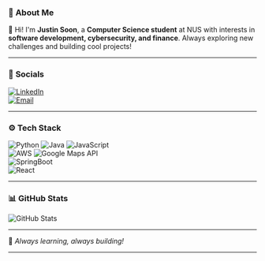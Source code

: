 ### 🚀 **About Me**
👋 Hi! I'm **Justin Soon**, a **Computer Science student** at NUS with interests in **software development, cybersecurity, and finance**. Always exploring new challenges and building cool projects!  

---

### 🔗 **Socials**
[![LinkedIn](https://img.shields.io/badge/-LinkedIn-0077B5?style=for-the-badge&logo=linkedin&logoColor=white)](https://www.linkedin.com/in/justin-soon-558372212/)  
[![Email](https://img.shields.io/badge/-Email-D14836?style=for-the-badge&logo=gmail&logoColor=white)](mailto:jienkhye01@gmail.com)  

---

### ⚙️ **Tech Stack**
![Python](https://img.shields.io/badge/Python-3776AB?style=for-the-badge&logo=python&logoColor=white)
![Java](https://img.shields.io/badge/Java-007396?style=for-the-badge&logo=java&logoColor=white)
![JavaScript](https://img.shields.io/badge/JavaScript-F7DF1E?style=for-the-badge&logo=javascript&logoColor=black)  
![AWS](https://img.shields.io/badge/AWS-232F3E?style=for-the-badge&logo=amazon-aws&logoColor=white)
![Google Maps API](https://img.shields.io/badge/Google_Maps-4285F4?style=for-the-badge&logo=google-maps&logoColor=white)  
![SpringBoot](https://img.shields.io/badge/SpringBoot-6DB33F?style=flat-square&logo=Spring&logoColor=white)  
![React](https://img.shields.io/badge/-ReactJs-61DAFB?logo=react&logoColor=white&style=for-the-badge)  



---

### 📊 **GitHub Stats**
![GitHub Stats](https://github-readme-stats.vercel.app/api?username=jsjk112344&show_icons=true&theme=tokyonight&hide_border=true)  

---

🚀 *Always learning, always building!*  

---
